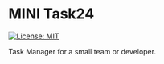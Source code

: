 # MINI Task24
[![License: MIT](https://img.shields.io/badge/License-MIT-green.svg)](https://opensource.org/licenses/MIT)

Task Manager for a small team or developer.
